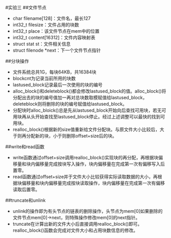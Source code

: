 #实验三
##文件节点
- char filename[128]：文件名，最长127
- int32_t filesize：文件占用的块数
- int32_t place：该文件节点在mem中的位置
- int32_t content[16312]：文件内容映射表
- struct stat st：文件相关信息
- struct filenode *next：下一个文件节点指针

##分块操作
- 文件系统总共1G，每块64KB，共16384块
- blockcnt为记录当前所用的块数
- lastused_block记录最后一次使用的块的编号
- alloc\_block()和deleteblock()都会修改lastused\_block的值。alloc\_block()将分配出去的块的编号值加一再对总块数取模赋值给lastused\_block，deleteblock则将删除的块的编号赋值给lastused\_block。
- 分配块时alloc\_bloick()总是先从lastused\_block开始向后查找可用块，若无可用块再从头开始查找至lastused\_block停止。经过上述调整可以最快的找到可用块。
- realloc\_block()根据新的size值重新给文件分配块。与原文件大小比较后，大于则再分配新的块，小于则删除offset+size后的块。

##write和read函数
- write函数通过offset+size调用realloc\_block()实现块的再分配，再根据块偏移量和块内偏移量完成按块写入操作，块内偏移量在完成第一次有偏移写入后置零。
- read函数通过offset+size并于文件大小比较获得实际读取数据的大小，再根据块偏移量和块内偏移量完成按块读取操作，块内偏移量在完成第一次有偏移读取后置零。

##truncate和unlink
- unlink的操作即为有头节点的链表的删除操作，头节点为mem[0]如果删除的文件节点mem[0]->next，则特殊操作修改mem[0]的next指针。
- truncate在计算出新的文件大小后直接调用realloc\_block()即可。realloc\_block()函数会完成对文件大小和占用块数信息的修改。